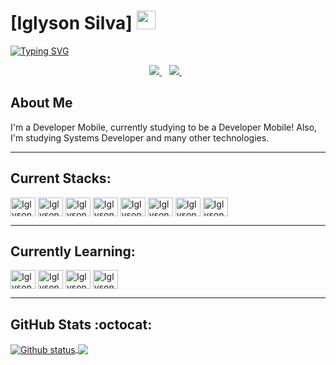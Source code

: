 # [Iglyson Silva] <img src="https://i.pinimg.com/originals/d7/c9/49/d7c949ba3bcdccbe104f500d8e07642f.gif" width="30px">

[![Typing SVG](https://readme-typing-svg.herokuapp.com/?color=abdbe3&size=35&center=true&vCenter=true&width=1000&lines=Hello!+Welcome+to+Iglyson's+Github)](https://git.io/typing-svg)

<div align="center">
  
  <p align='center'>  
    <a href="https://www.linkedin.com/in/iglyson-silva/">
      <img src="https://img.shields.io/badge/linkedin-%230077B5.svg?&style=for-the-badge&logo=linkedin&logoColor=white" />
    </a>&nbsp;&nbsp;
    <a href="https://www.instagram.com/iglysonsilva/">
      <img src="https://img.shields.io/badge/instagram-%23E4405F.svg?&style=for-the-badge&logo=instagram&logoColor=white" />        
    </a>&nbsp;&nbsp;
  </p>
  
</div>

<h2 >About Me</h2>

I'm a Developer Mobile, currently studying to be a Developer Mobile! Also, I'm studying Systems Developer and many other technologies.


<hr>

## Current Stacks:

<div style="display: inline_block">
  <img align="center" alt="Iglyson-HTML" height="30" width="40" src="https://cdn.jsdelivr.net/gh/devicons/devicon/icons/html5/html5-original.svg">
  <img align="center" alt="Iglyson-CSS" height="30" width="40" src="https://cdn.jsdelivr.net/gh/devicons/devicon/icons/css3/css3-original.svg">
  <img align="center" alt="Iglyson-JS" height="30" width="40" src="https://cdn.jsdelivr.net/gh/devicons/devicon/icons/javascript/javascript-original.svg">
  <img align="center" alt="Iglyson-Bootstrap" height="30" width="40" src="https://cdn.jsdelivr.net/gh/devicons/devicon/icons/bootstrap/bootstrap-original.svg">
  <img align="center" alt="Iglyson-React" height="30" width="40" src="https://cdn.jsdelivr.net/gh/devicons/devicon/icons/react/react-original.svg">
  <img align="center" alt="Iglyson-Java" height="30" width="40" src="https://cdn.jsdelivr.net/gh/devicons/devicon/icons/java/java-original.svg">
  <img align="center" alt="Iglyson-MySql" height="30" width="40" src="https://cdn.jsdelivr.net/gh/devicons/devicon/icons/mysql/mysql-original.svg">
  <img align="center" alt="Iglyson-Git" height="30" width="40" src="https://cdn.jsdelivr.net/gh/devicons/devicon/icons/git/git-original.svg" />
          
</div>

<hr>

## Currently Learning:

<div style="display: inline_block">
  <img align="center" alt="Iglyson-React" height="30" width="40" src="https://cdn.jsdelivr.net/gh/devicons/devicon/icons/react/react-original.svg">
  <img align="center" alt="Iglyson-NodeJS" height="30" width="40" src="https://cdn.jsdelivr.net/gh/devicons/devicon/icons/nodejs/nodejs-original.svg">
  <img align="center" alt="Iglyson-Flutter" height="30" width="40" src="https://cdn.jsdelivr.net/gh/devicons/devicon/icons/flutter/flutter-original.svg" />
  <img align="center" alt="Iglyson-Dart" height="30" width="40" src="https://cdn.jsdelivr.net/gh/devicons/devicon/icons/dart/dart-plain.svg" />        
</div>

<hr>

## GitHub Stats :octocat:

<a href="#">
  <img align="center" src="https://github-readme-stats.vercel.app/api?username=iglysonsilva&theme=gruvbox&show_icons=true&hide_border=false&count_private=true" alt="Github status" />
</a>
<a href="#">
  <img align="center" src="https://github-readme-stats.vercel.app/api/top-langs/?username=iglysonsilva&theme=gruvbox&show_icons=true&hide_border=false&layout=compact" />
</a>
